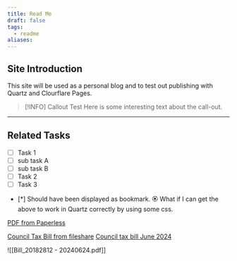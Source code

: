 ```yaml
---
title: Read Me
draft: false
tags:
  - readme
aliases:
---
```

## Site Introduction
This site will be used as a personal blog and to test out publishing with Quartz and Clourflare Pages. 


> [!INFO] Callout Test 
> Here is some interesting text about the call-out. 

***
## Related Tasks
- [ ] Task 1
- [ ] sub task A
- [ ] sub task B
- [ ] Task 2
- [ ] Task 3

- [*] Should have been displayed as bookmark. 
🏵️ What if I can get the above to work in Quartz correctly by using some css. 


[PDF from Paperless](http://192.168.1.253:8005/share/YCkeVowaC6nTydmhEWwCEDTpG8PWnPz0wuReAd3O70vzNaHnDU)

[Council Tax Bill from fileshare](https://fileshare.djh1960.win/s/CouncilTax2024June)
[Council tax bill June 2024](https://fileshare.djh1960.win/s/CouncilTax2024June)

![[Bill_20182812 - 20240624.pdf]]